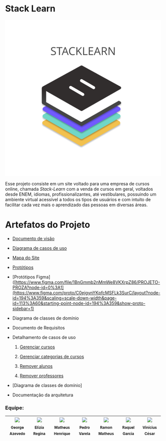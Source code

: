 # Stack Learn

![alt tag](./docs/PrototiposSite/Logo.png)

Esse projeto consiste em um site voltado para uma empresa de cursos online, chamada *Stack-Learn* com a venda de cursos em geral, voltados desde ENEM, idiomas, profissionalizantes, até vestibulares, possuindo um ambiente virtual acessível a todos os tipos de usuários e com intuito de facilitar cada vez mais o aprendizado das pessoas em diversas áreas.

# Artefatos do Projeto
* [Documento de visão](./docs/Documento_de_Visao.md)
* [Diagrama de casos de uso](./docs/imagens/Diagrama_de_casos_de_uso.png)
* [Mapa do Site](./docs/imagens/Mapa_do_site.png)
* [Protótipos](./docs/PrototiposSite/)
* [Protótipos Figma]([https://www.figma.com/file/1BnGmmb2nMmWe8VKXrpZ86/PROJETO-PROZA?node-id=0%3A1](https://www.figma.com/proto/C0ejgynYKpfcMSFLk3SurC/layout?node-id=194%3A359&scaling=scale-down-width&page-id=113%3A60&starting-point-node-id=194%3A359&show-proto-sidebar=1)

* Diagrama de classes de domínio

* Documento de Requisitos


* Detalhamento de casos de uso 

  1. [Gerenciar cursos](./docs/detalhamento_de_caso_de_uso/administrador/crud_cursos.md)

  2. [Gerenciar categorias de cursos](./docs/detalhamento_de_caso_de_uso/administrador/crud_categorias.md)

  3. [Remover alunos](./docs/detalhamento_de_caso_de_uso/administrador/remover_alunos.md)
  
  4. [Remover professores](./docs/detalhamento_de_caso_de_uso/administrador/remover_professores.md) 

* [Diagrama de classes de domínio]

* Documentação da arquitetura

### Equipe:

| [<img src="https://avatars.githubusercontent.com/u/51339655?v=4" width=150><br><sub>George Azevedo</sub>](https://github.com/gasilvabr) |  [<img src="https://avatars.githubusercontent.com/u/79121524?v=4" width=150><br><sub>Elízia Regina</sub>](https://github.com/Elizia-Olivr) |  [<img src="https://avatars.githubusercontent.com/u/95324105?v=4" width=150><br><sub>Matheus Henrique</sub>](https://github.com/Matheus07Henrique) | [<img src="https://avatars.githubusercontent.com/u/78501819?v=4" width=150><br><sub>Pedro Varela</sub>](https://github.com/Pedrohsv1) | [<img src="https://avatars.githubusercontent.com/u/60753390?v=4" width=150><br><sub>Ramon Matheus</sub>](https://github.com/Ramon-Mateus) | [<img src="https://avatars.githubusercontent.com/u/77846268?v=4" width=150><br><sub>Raquel Garcia</sub>](https://github.com/raquelgarciaa) | [<img src="https://avatars.githubusercontent.com/u/79117259?v=4" width=150><br><sub>Vinícius César</sub>](https://github.com/Vinithecsar) | 
| :---: | :---: | :---: | :---: | :---: | :---: | :---: |



